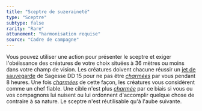 ```yaml
---
title: "Sceptre de suzeraineté"
type: "Sceptre"
subtype: false
rarity: "Rare"
attunement: "harmonisation requise"
source: "Cadre de campagne"
---
```

Vous pouvez utiliser une action pour présenter le sceptre et exiger l'obéissance des créatures de votre choix situées à 36 mètres ou moins dans votre champ de vision. Les créatures doivent chacune réussir un [jet de sauvegarde](/utiliser-les-caracteristiques/#jets-de-sauvegarde) de Sagesse DD 15 pour ne pas être [_charmées_](/gerer-la-sante-du-personnage/#charme) par vous pendant 8 heures. Une fois [_charmées_](/gerer-la-sante-du-personnage/#charme) de cette façon, les créatures vous considèrent comme un chef fiable. Une cible n'est plus [_charmée_](/gerer-la-sante-du-personnage/#charme) par ce biais si vous ou vos compagnons lui nuisent ou lui ordonnent d'accomplir quelque chose de contraire à sa nature. Le sceptre n'est réutilisable qu'à l'aube suivante.
